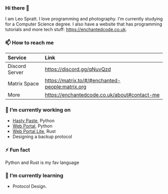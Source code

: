 ### Hi there 👋
I am Leo Spratt. I love programming and photography. I'm currently studying for a Computer Science degree. I also have a website that has programming tutorials and more tech stuff: <https://enchantedcode.co.uk>.

### 📫 How to reach me
| Service | Link |
|:--------|:-----|
| Discord Server | <https://discord.gg/qNuvQzd> |
| Matrix Space | <https://matrix.to/#/#enchanted-people:matrix.org> |
| More | <https://enchantedcode.co.uk/about#contact-me> |

### 🔭 I’m currently working on
- [Hasty Paste](https://github.com/enchant97/hasty-paste), Python
- [Web Portal](https://github.com/enchant97/web-portal), Python
- [Web Portal Lite](https://github.com/enchant97/web-portal-lite), Rust
- Designing a backup protocol

### ⚡ Fun fact
Python and Rust is my fav language

### 🌱 I’m currently learning
- Protocol Design.
